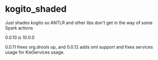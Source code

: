 # kogito_shaded

Just shades kogito so ANTLR and other libs don't get in the way of some Spark actions

0.0.10 is 10.0.0

0.0.11 frees org.drools up, and 0.0.12 adds xml support and fixes services usage for KieServices usage.